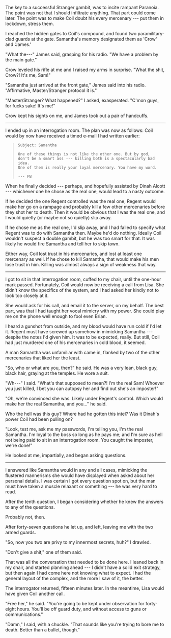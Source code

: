 The key to a successful Stranger gambit, was to incite rampant Paranoia. The point was
not that I should infiltrate anything. That part could come later. The point was to
make Coil doubt his every mercenary --- put them in lockdown, stress them.

I reached the hidden gates to Coil's compound, and found two paramilitary-clad guards at the 
gate. Samantha's memory designated them as 'Crow' and 'James.'

"What the---" James said, grasping for his radio. "We have a problem by the main gate."

Crow leveled his rifle at me and I raised my arms in surprise. "What the shit, Crow?! It's
me, Sam!"

"Samantha just arrived at the front gate," James said into his radio. "Affirmative, Master/Stranger
protocol it is."

"Master/Stranger? What happened?" I asked, exasperated. "C'mon guys, for fucks sake! It's me!"

Crow kept his sights on me, and James took out a pair of handcuffs.

----

I ended up in an interrogation room. The plan was now as follows: Coil would by now have received a timed
e-mail I had written earlier:

> ~~~
> Subject: Samantha
>
> One of these things is not like the other one. But by god,
> don't be a smart ass --- killing both is a spectacularly bad idea.
> One of them is really your loyal mercenary. You have my word.
>
> --- PB
> ~~~

When he finally decided --- perhaps, and hopefully assisted by Dinah Alcott --- whichever one he chose as
the real one, would lead to a nasty outcome.

If he decided the one Regent controlled was the real one, Regent would make her go on a rampage and probably
kill a few other mercenaries before they shot her to death. Then it would be obvious that I was the real one, and
I would quietly (or maybe not so quietly) slip away.

If he chose me as the real one, I'd slip away, and I had failed to specify what Regent was to do with Samantha
then. Maybe he'd do nothing. Ideally Coil wouldn't suspect a double gambit, but he was too smart for that. It
was likely he would fire Samantha and tell her to skip town.

Either way, Coil lost trust in his mercenaries, and lost at least one mercenary as well. If he chose to kill Samantha,
that would make his men lose trust in him. Killing was almost always a sign of weakness that way.

----


I got to sit in that interrogation room, cuffed to my chair, until the one-hour mark passed. Fortunately,
Coil would now be receiving a call from Lisa. She didn't know the specifics of the system,
and I had asked her kindly not to look too closely at it.

She would ask for his call, and email it to the server, on my behalf. The best part, was that
I had taught her vocal mimicry with my power. She could play me on the phone well enough to fool even
Brian.

I heard a gunshot from outside, and my blood would have run cold if I'd let it. Regent must have
screwed up somehow in mimicking Samantha --- despite the notes I'd given him. It was to be expected,
really. But still, Coil had just murdered one of his mercenaries in cold blood, it seemed.

A man Samantha was unfamiliar with came in, flanked by two of the other mercenaries that liked her the least.

"So, who or what are you, then?" he said. He was a very lean, black guy, black hair, graying at the temples.
He wore a suit.

"Wh---" I said. "What's that supposed to mean?! I'm the real Sam! Whoever you just killed, I bet
you can autopsy her and find out she's an imposter!"

"Oh, we're convinced she was. Likely under Regent's control. Which would make her the real
Samantha, and you..." he said.

Who the hell was this guy? Where had he gotten this intel? Was it Dinah's power Coil had been pulling on?

"Look, test me, ask me my passwords, I'm telling you, I'm the real Samantha. I'm loyal to the boss so
long as he pays me; and I'm sure as hell not being paid to sit in an interrogation room. You caught the
imposter, we're done!"

He looked at me, impartially, and began asking questions.

----

I answered like Samantha would in any and all cases, mimicking the flustered mannerisms she would
have displayed when asked about her personal details. I was certain I got every question spot on,
but the man must have taken a muscle relaxant or something --- he was very hard to read.

After the tenth question, I began considering whether he knew the answers to any of the questions.

Probably not, then.

After forty-seven questions he let up, and left, leaving me with the two armed guards.

"So, now you two are privy to my innermost secrets, huh?" I drawled.

"Don't give a shit," one of them said.

That was all the conversation that needed to be done here. I leaned back in my chair, and started planning
ahead --- I didn't have a solid exit strategy, but then again I had come here not knowing what to expect.
I had the general layout of the complex, and the more I saw of it, the better.

The interrogator returned, fifteen minutes later. In the meantime, Lisa would have given Coil another
call.

"Free her," he said. "You're going to be kept under observation for forty-eight hours. You'll
be off guard duty, and without access to guns or communications."

"Damn," I said, with a chuckle.
"That sounds like you're trying to bore me to death. Better than a bullet, though."
